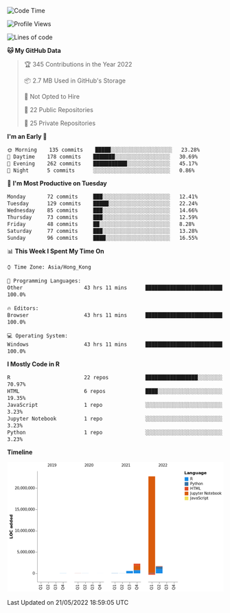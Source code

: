 

<!--**wt12318/wt12318** is a ✨ _special_ ✨ repository because its `README.md` (this file) appears on your GitHub profile.-->

<!--START_SECTION:waka-->
![Code Time](http://img.shields.io/badge/Code%20Time-221%20hrs%2051%20mins-blue)

![Profile Views](http://img.shields.io/badge/Profile%20Views-1-blue)

![Lines of code](https://img.shields.io/badge/From%20Hello%20World%20I%27ve%20Written-27%20Million%20lines%20of%20code-blue)

**🐱 My GitHub Data** 

> 🏆 345 Contributions in the Year 2022
 > 
> 📦 2.7 MB Used in GitHub's Storage 
 > 
> 🚫 Not Opted to Hire
 > 
> 📜 22 Public Repositories 
 > 
> 🔑 25 Private Repositories  
 > 
**I'm an Early 🐤** 

```text
🌞 Morning    135 commits    █████░░░░░░░░░░░░░░░░░░░░   23.28% 
🌆 Daytime    178 commits    ███████░░░░░░░░░░░░░░░░░░   30.69% 
🌃 Evening    262 commits    ███████████░░░░░░░░░░░░░░   45.17% 
🌙 Night      5 commits      ░░░░░░░░░░░░░░░░░░░░░░░░░   0.86%

```
📅 **I'm Most Productive on Tuesday** 

```text
Monday       72 commits     ███░░░░░░░░░░░░░░░░░░░░░░   12.41% 
Tuesday      129 commits    █████░░░░░░░░░░░░░░░░░░░░   22.24% 
Wednesday    85 commits     ███░░░░░░░░░░░░░░░░░░░░░░   14.66% 
Thursday     73 commits     ███░░░░░░░░░░░░░░░░░░░░░░   12.59% 
Friday       48 commits     ██░░░░░░░░░░░░░░░░░░░░░░░   8.28% 
Saturday     77 commits     ███░░░░░░░░░░░░░░░░░░░░░░   13.28% 
Sunday       96 commits     ████░░░░░░░░░░░░░░░░░░░░░   16.55%

```


📊 **This Week I Spent My Time On** 

```text
⌚︎ Time Zone: Asia/Hong_Kong

💬 Programming Languages: 
Other                    43 hrs 11 mins      █████████████████████████   100.0%

🔥 Editors: 
Browser                  43 hrs 11 mins      █████████████████████████   100.0%

💻 Operating System: 
Windows                  43 hrs 11 mins      █████████████████████████   100.0%

```

**I Mostly Code in R** 

```text
R                        22 repos            █████████████████░░░░░░░░   70.97% 
HTML                     6 repos             ████░░░░░░░░░░░░░░░░░░░░░   19.35% 
JavaScript               1 repo              ░░░░░░░░░░░░░░░░░░░░░░░░░   3.23% 
Jupyter Notebook         1 repo              ░░░░░░░░░░░░░░░░░░░░░░░░░   3.23% 
Python                   1 repo              ░░░░░░░░░░░░░░░░░░░░░░░░░   3.23%

```


**Timeline**

![Chart not found](https://raw.githubusercontent.com/wt12318/wt12318/main/charts/bar_graph.png) 


 Last Updated on 21/05/2022 18:59:05 UTC
<!--END_SECTION:waka-->


